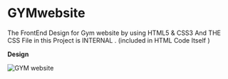 # GYMwebsite
The FrontEnd Design for Gym website by using HTML5 &amp; CSS3 
And THE CSS File in this Project is INTERNAL . (included in HTML Code Itself )

**Design**

![GYM website](https://user-images.githubusercontent.com/79106894/122042207-79dbdb80-cdf7-11eb-871b-a951da239743.png)
